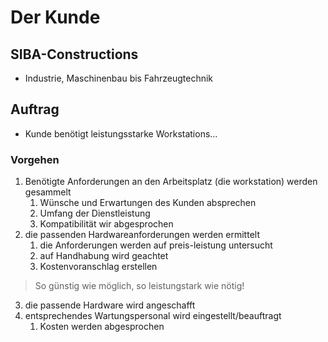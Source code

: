 # Der Kunde
## SIBA-Constructions
- Industrie, Maschinenbau bis Fahrzeugtechnik
## Auftrag
- Kunde benötigt leistungsstarke Workstations...
### Vorgehen
1. Benötigte Anforderungen an den Arbeitsplatz (die workstation) werden gesammelt
   1. Wünsche und Erwartungen des Kunden absprechen
   2. Umfang der Dienstleistung
   3. Kompatibilität wir abgesprochen
2. die passenden Hardwareanforderungen werden ermittelt
   1. die Anforderungen werden auf preis-leistung untersucht
   2. auf Handhabung wird geachtet
   3. Kostenvoranschlag erstellen 
> So günstig wie möglich, so leistungstark wie nötig!
3. die passende Hardware wird angeschafft
1. entsprechendes Wartungspersonal wird eingestellt/beauftragt
   1. Kosten werden abgesprochen